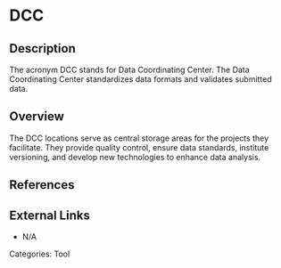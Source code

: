 # DCC #
## Description ##
The acronym DCC stands for Data Coordinating Center.  The Data Coordinating Center standardizes data formats and validates submitted data.   

## Overview ##
The DCC locations serve as central storage areas for the projects they facilitate. They provide quality control, ensure data standards, institute versioning, and develop new technologies to enhance data analysis.     


## References ##

## External Links ##
* N/A

Categories: Tool
